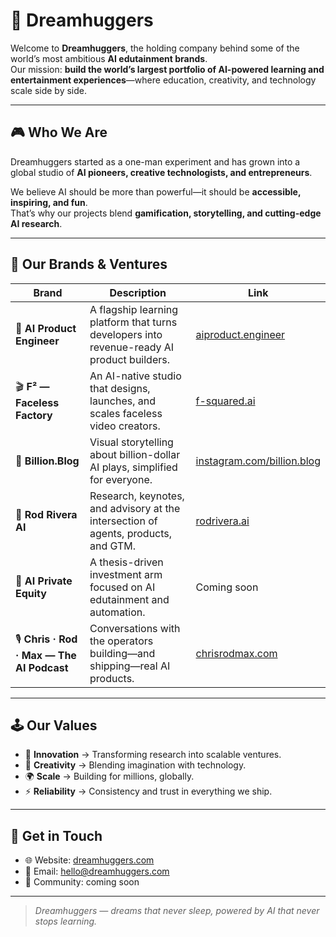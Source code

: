# 🤖 Dreamhuggers

Welcome to **Dreamhuggers**, the holding company behind some of the world’s most ambitious **AI edutainment brands**.  
Our mission: **build the world’s largest portfolio of AI-powered learning and entertainment experiences**—where education, creativity, and technology scale side by side.

---

## 🎮 Who We Are

Dreamhuggers started as a one-man experiment and has grown into a global studio of **AI pioneers, creative technologists, and entrepreneurs**.  

We believe AI should be more than powerful—it should be **accessible, inspiring, and fun**.  
That’s why our projects blend **gamification, storytelling, and cutting-edge AI research**.

---

## 🌟 Our Brands & Ventures

| Brand | Description | Link |
|-------|-------------|------|
| 🤖 **AI Product Engineer** | A flagship learning platform that turns developers into revenue-ready AI product builders. | [aiproduct.engineer](https://aiproduct.engineer) |
| 🎬 **F² — Faceless Factory** | An AI-native studio that designs, launches, and scales faceless video creators. | [f-squared.ai](https://f-squared.ai) |
| 🚀 **Billion.Blog** | Visual storytelling about billion-dollar AI plays, simplified for everyone. | [instagram.com/billion.blog](https://www.instagram.com/billion.blog) |
| 🧠 **Rod Rivera AI** | Research, keynotes, and advisory at the intersection of agents, products, and GTM. | [rodrivera.ai](https://rodrivera.ai) |
| 💼 **AI Private Equity** | A thesis-driven investment arm focused on AI edutainment and automation. | Coming soon |
| 🎙️ **Chris · Rod · Max — The AI Podcast** | Conversations with the operators building—and shipping—real AI products. | [chrisrodmax.com](https://chrisrodmax.com) |

---

## 🕹️ Our Values

- 🚀 **Innovation** → Transforming research into scalable ventures.  
- 🎨 **Creativity** → Blending imagination with technology.  
- 🌍 **Scale** → Building for millions, globally.  
- ⚡ **Reliability** → Consistency and trust in everything we ship.  

---

## 📡 Get in Touch

- 🌐 Website: [dreamhuggers.com](https://dreamhuggers.com)  
- 📧 Email: [hello@dreamhuggers.com](mailto:hello@dreamhuggers.com)  
- 💬 Community: coming soon  

---

> *Dreamhuggers — dreams that never sleep, powered by AI that never stops learning.*
